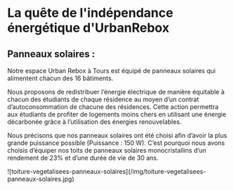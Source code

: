 # La quête de l'indépendance énergétique d'UrbanRebox 
## Panneaux solaires : 

Notre espace Urban Rebox à Tours est équipé de panneaux solaires qui alimentent chacun des 16 bâtiments.  

Nous proposons de redistribuer l’énergie électrique de manière équitable à chacun des étudiants de chaque résidence au moyen d’un contrat d’autoconsommation de chacune des résidences. Cette action permettra aux étudiants de profiter de logements moins chers en utilisant une énergie décarbonée grâce à l’utilisation des énergies renouvelables.  

Nous précisons que nos panneaux solaires ont été choisi afin d’avoir la plus grande puissance possible (Puissance : 150 W). C’est pourquoi nous avons choisis d’équiper nos toits de panneaux solaires monocristallins d’un rendement de 23% et d’une durée de vie de 30 ans.  

<div class='center_item'>
![toiture-vegetalisees-panneaux-solaires](/img/toiture-vegetalisees-panneaux-solaires.jpg)
</div>